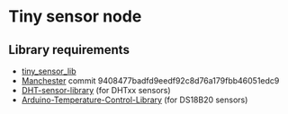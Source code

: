# Tiny sensor node

## Library requirements

* [tiny_sensor_lib](https://github.com/c0deaddict/tiny_sensor_lib)
* [Manchester](https://github.com/mchr3k/arduino-libs-manchester) commit 9408477badfd9eedf92c8d76a179fbb46051edc9
* [DHT-sensor-library](https://github.com/adafruit/DHT-sensor-library) (for DHTxx sensors)
* [Arduino-Temperature-Control-Library](https://github.com/milesburton/Arduino-Temperature-Control-Library) (for DS18B20 sensors)

